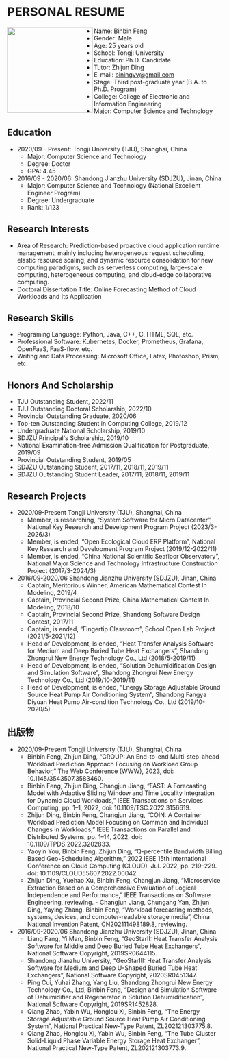 # PERSONAL RESUME
<p>    
<img  src="https://github.com/BiningVV/Photo/blob/211312ddc640d31181b60d3329b4b9d67c5ec1b4/MyPhoto.png"  width="200"  align="left" />
<!-- ## Basic Information
- Name: Binbin Feng
- Gender: Male
- Age: 25 years old
- School: Tongji University
- Education: Ph.D. Candidate
- Tutor: Zhijun Ding
- E-mail: biningvv@gmail.com
- Stage: Third post-graduate year (B.A. to Ph.D. Program)
- College: College of Electronic and Information Engineering
- Major: Computer Science and Technology -->
</p>

- Name: Binbin Feng
- Gender: Male
- Age: 25 years old
- School: Tongji University
- Education: Ph.D. Candidate
- Tutor: Zhijun Ding
- E-mail: biningvv@gmail.com
- Stage: Third post-graduate year (B.A. to Ph.D. Program)
- College: College of Electronic and Information Engineering
- Major: Computer Science and Technology

## Education
- 2020/09 - Present: Tongji University (TJU), Shanghai, China
    - Major: Computer Science and Technology 
    - Degree: Doctor
    - GPA: 4.45
- 2016/09 - 2020/06: Shandong Jianzhu University (SDJZU), Jinan, China
    - Major: Computer Science and Technology (National Excellent Engineer Program)
    - Degree: Undergraduate
    - Rank: 1/123

## Research Interests
- Area of Research: Prediction-based proactive cloud application runtime management, mainly including heterogeneous request scheduling, elastic resource scaling, and dynamic resource consolidation for new computing paradigms, such as serverless computing, large-scale computing, heterogeneous computing, and cloud-edge collaborative computing. 
- Doctoral Dissertation Title: Online Forecasting Method of Cloud Workloads and Its Application
## Research Skills
- Programing Language: Python, Java, C++, C, HTML, SQL, etc. 
- Professional Software: Kubernetes, Docker, Prometheus, Grafana, OpenFaaS, FaaS-flow, etc. 
- Writing and Data Processing: Microsoft Office, Latex, Photoshop, Prism, etc.

## Honors And Scholarship
- TJU Outstanding Student, 2022/11
- TJU Outstanding Doctoral Scholarship, 2022/10 
- Provincial Outstanding Graduate, 2020/06
- Top-ten Outstanding Student in Computing College, 2019/12
- Undergraduate National Scholarship, 2019/10 
- SDJZU Principal's Scholarship, 2019/10 
- National Examination-free Admission Qualification for Postgraduate, 2019/09 
- Provincial Outstanding Student, 2019/05 
- SDJZU Outstanding Student, 2017/11, 2018/11, 2019/11 
- SDJZU Outstanding Student Leader, 2017/11, 2018/11, 2019/11

## Research Projects
- 2020/09-Present Tongji University (TJU), Shanghai, China
    - Member, is researching, “System Software for Micro Datacenter”, National Key Research and Development Program Project (2023/3-2026/3) 
    - Member, is ended, “Open Ecological Cloud ERP Platform”, National Key Research and Development Program Project (2019/12-2022/11)
    - Member, is ended, “China National Scientific Seafloor Observatory”, National Major Science and Technology Infrastructure Construction Project (2017/3-2024/3) 
- 2016/09-2020/06 Shandong Jianzhu University (SDJZU), Jinan, China 
    - Captain, Meritorious Winner, American Mathematical Contest In Modeling, 2019/4 
    - Captain, Provincial Second Prize, China Mathematical Contest In Modeling, 2018/10 
    - Captain, Provincial Second Prize, Shandong Software Design Contest, 2017/11 
    - Captain, is ended, “Fingertip Classroom”, School Open Lab Project (2021/5-2021/12) 
    - Head of Development, is ended, “Heat Transfer Analysis Software for Medium and Deep Buried Tube Heat Exchangers”, Shandong Zhongrui New Energy Technology Co., Ltd (2018/5-2019/11) 
    - Head of Development, is ended, “Solution Dehumidification Design and Simulation Software”, Shandong Zhongrui New Energy Technology Co., Ltd (2019/10-2019/11) 
    - Head of Development, is ended, “Energy Storage Adjustable Ground Source Heat Pump Air Conditioning System”, Shandong Fangya Diyuan Heat Pump Air-condition Technology Co., Ltd (2019/10-2020/5)

## 出版物
- 2020/09-Present Tongji University (TJU), Shanghai, China 
    - Binbin Feng, Zhijun Ding, “GROUP: An End-to-end Multi-step-ahead Workload Prediction Approach Focusing on Workload Group Behavior,” The Web Conference (WWW), 2023, doi: 10.1145/3543507.3583460.
    - Binbin Feng, Zhijun Ding, Changjun Jiang, “FAST: A Forecasting Model with Adaptive Sliding Window and Time Locality Integration for Dynamic Cloud Workloads,” IEEE Transactions on Services Computing, pp. 1–1, 2022, doi: 10.1109/TSC.2022.3156619. 
    - Zhijun Ding, Binbin Feng, Changjun Jiang, “COIN: A Container Workload Prediction Model Focusing on Common and Individual Changes in Workloads,” IEEE Transactions on Parallel and Distributed Systems, pp. 1–14, 2022, doi: 10.1109/TPDS.2022.3202833.
    - Yaoyin You, Binbin Feng, Zhijun Ding, “Q-percentile Bandwidth Billing Based Geo-Scheduling Algorithm,” 2022 IEEE 15th International Conference on Cloud Computing (CLOUD), Jul. 2022, pp. 219–229. doi: 10.1109/CLOUD55607.2022.00042. 
    - Zhijun Ding, Yuehao Xu, Binbin Feng, Changjun Jiang, “Microservice Extraction Based on a Comprehensive Evaluation of Logical Independence and Performance,” IEEE Transactions on Software Engineering, reviewing. - Changjun Jiang, Chungang Yan, Zhijun Ding, Yaying Zhang, Binbin Feng, “Workload forecasting methods, systems, devices, and computer-readable storage media”, China National Invention Patent, CN202111498189.8, reviewing.
- 2016/09-2020/06 Shandong Jianzhu University (SDJZU), Jinan, China 
    - Liang Fang, Yi Man, Binbin Feng, “GeoStarII: Heat Transfer Analysis Software for Middle and Deep Buried Tube Heat Exchangers”, National Software Copyright, 2019SR0644115. 
    - Shandong Jianzhu University, “GeoStarIII: Heat Transfer Analysis Software for Medium and Deep U-Shaped Buried Tube Heat Exchangers”, National Software Copyright, 2020SR0451347. 
    - Ping Cui, Yuhai Zhang, Yang Liu, Shandong Zhongrui New Energy Technology Co., Ltd, Binbin Feng, “Design and Simulation Software of Dehumidifier and Regenerator in Solution Dehumidification”, National Software Copyright, 2019SR1452828. 
    - Qiang Zhao, Yabin Wu, Honglou Xi, Binbin Feng, “The Energy Storage Adjustable Ground Source Heat Pump Air Conditioning System”, National Practical New-Type Patent, ZL202121303775.8. 
    - Qiang Zhao, Honglou Xi, Yabin Wu, Binbin Feng, “The Tube Cluster Solid-Liquid Phase Variable Energy Storage Heat Exchanger”, National Practical New-Type Patent, ZL202121303773.9.

